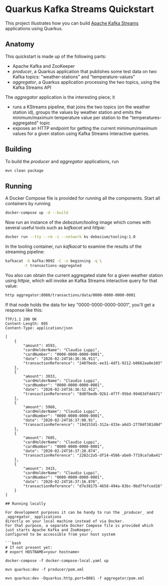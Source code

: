 Quarkus Kafka Streams Quickstart
========================

This project illustrates how you can build [Apache Kafka Streams](https://kafka.apache.org/documentation/streams) applications using Quarkus.

## Anatomy

This quickstart is made up of the following parts:

* Apache Kafka and ZooKeeper
* _producer_, a Quarkus application that publishes some test data on two Kafka topics: "weather-stations" and "temperature-values"
* _aggregator_, a Quarkus application processing the two topics, using the Kafka Streams API

The _aggregator_ application is the interesting piece; it

* runs a KStreams pipeline, that joins the two topics (on the weather station id),
groups the values by weather station and emits the minimum/maximum temperature value per station to the "temperatures-aggregated" topic
* exposes an HTTP endpoint for getting the current minimum/maximum values
for a given station using Kafka Streams interactive queries.

## Building

To build the _producer_ and _aggregator_ applications, run

```bash
mvn clean package
```

## Running

A Docker Compose file is provided for running all the components.
Start all containers by running

```bash
docker-compose up -d --build
```

Now run an instance of the _debezium/tooling_ image which comes with several useful tools such as _kafkacat_ and _httpie_:

```bash
docker run --tty --rm -i --network ks debezium/tooling:1.0
```

In the tooling container, run _kafkacat_ to examine the results of the streaming pipeline:

```bash
kafkacat -b kafka:9092 -C -o beginning -q \
        -t transactions-aggregated
```

You also can obtain the current aggregated state for a given weather station using _httpie_,
which will invoke an Kafka Streams interactive query for that value:

```bash
http aggregator:8080/transactions/data/0000-0000-0000-0001
```

If that node holds the data for key "0000-0000-0000-0001", you'll get a response like this:

```
TTP/1.1 200 OK
Content-Length: 895
Content-Type: application/json

[
    {
        "amount": 4593,
        "cardHolderName": "Claudio Luppi",
        "cardNumber": "0000-0000-0000-0001",
        "date": "2020-02-24T16:36:36.911",
        "transactionReference": "2407bedc-ee31-4df1-9212-b0662aa8e103"
    },
    {
        "amount": 3033,
        "cardHolderName": "Claudio Luppi",
        "cardNumber": "0000-0000-0000-0001",
        "date": "2020-02-24T16:36:52.912",
        "transactionReference": "8d8fbedb-92b1-4f7f-95bd-99483dfdd471"
    },
    {
        "amount": 5968,
        "cardHolderName": "Claudio Luppi",
        "cardNumber": "0000-0000-0000-0001",
        "date": "2020-02-24T16:37:00.91",
        "transactionReference": "19d153d1-312a-433e-a6d3-2770df381d0d"
    },
    {
        "amount": 7605,
        "cardHolderName": "Claudio Luppi",
        "cardNumber": "0000-0000-0000-0001",
        "date": "2020-02-24T16:37:28.874",
        "transactionReference": "2282c2a5-df14-4586-abe0-7719ca7a8a41"
    },
    {
        "amount": 3415,
        "cardHolderName": "Claudio Luppi",
        "cardNumber": "0000-0000-0000-0001",
        "date": "2020-02-24T16:37:16.876",
        "transactionReference": "d7e38175-4658-494a-83bc-9bd7fefced16"
    }
]

## Running locally

For development purposes it can be handy to run the _producer_ and _aggregator_ applications
directly on your local machine instead of via Docker.
For that purpose, a separate Docker Compose file is provided which just starts Apache Kafka and ZooKeeper,
configured to be accessible from your host system

```bash
# If not present yet:
# export HOSTNAME=<your hostname>

docker-compose -f docker-compose-local.yaml up

mvn quarkus:dev -f producer/pom.xml

mvn quarkus:dev -Dquarkus.http.port=8081 -f aggregator/pom.xml
```
